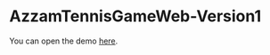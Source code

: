 # AzzamTennisGameWeb-Version1

You can open the demo [here](https://azzamtennisgamewebversion1.netlify.app).
